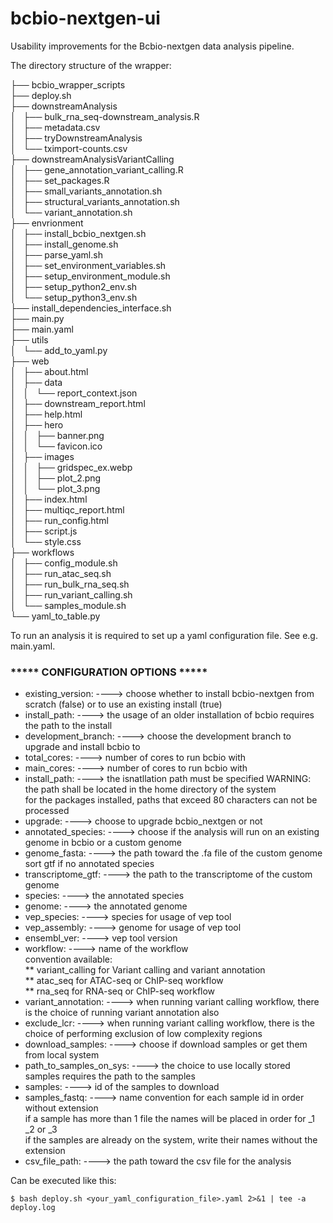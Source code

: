 # bcbio-nextgen-ui

Usability improvements for the Bcbio-nextgen data analysis pipeline.

The directory structure of the wrapper:

├── bcbio_wrapper_scripts <br />
├── deploy.sh <br />
├── downstreamAnalysis <br />
│   ├── bulk_rna_seq-downstream_analysis.R <br />
│   ├── metadata.csv <br />
│   ├── tryDownstreamAnalysis <br />
│   └── tximport-counts.csv <br />
├── downstreamAnalysisVariantCalling <br />
│   ├── gene_annotation_variant_calling.R <br />
│   ├── set_packages.R <br />
│   ├── small_variants_annotation.sh <br />
│   ├── structural_variants_annotation.sh <br />
│   └── variant_annotation.sh <br />
├── envrionment <br />
│   ├── install_bcbio_nextgen.sh<br />
│   ├── install_genome.sh <br />
│   ├── parse_yaml.sh <br />
│   ├── set_environment_variables.sh <br />
│   ├── setup_environment_module.sh <br />
│   ├── setup_python2_env.sh <br />
│   └── setup_python3_env.sh <br />
├── install_dependencies_interface.sh <br />
├── main.py <br />
├── main.yaml <br />
├── utils <br />
│   └── add_to_yaml.py <br />
├── web <br />
│   ├── about.html <br />
│   ├── data <br />
│   │   └── report_context.json <br />
│   ├── downstream_report.html <br />
│   ├── help.html <br />
│   ├── hero <br />
│   │   ├── banner.png <br />
│   │   └── favicon.ico <br /> 
│   ├── images <br /> 
│   │   ├── gridspec_ex.webp <br /> 
│   │   ├── plot_2.png <br />
│   │   └── plot_3.png <br />
│   ├── index.html <br /> 
│   ├── multiqc_report.html <br />
│   ├── run_config.html <br />
│   ├── script.js <br />
│   └── style.css <br />
├── workflows <br /> 
│   ├── config_module.sh <br />
│   ├── run_atac_seq.sh <br />
│   ├── run_bulk_rna_seq.sh <br />
│   ├── run_variant_calling.sh <br />
│   └── samples_module.sh <br />
└── yaml_to_table.py <br />


To run an analysis it is required to set up a yaml configuration file. See e.g. main.yaml.

### ***** CONFIGURATION OPTIONS *****

* existing_version:       ----> choose whether to install bcbio-nextgen from scratch (false) or to use an existing install (true) <br />
* install_path:       ----> the usage of an older installation of bcbio requires the path to the install <br />
* development_branch:     ----> choose the development branch to upgrade and install bcbio to <br />
* total_cores:            ----> number of cores to run bcbio with <br />
* main_cores:             ----> number of cores to run bcbio with <br />
* install_path:           ----> the isnatllation path must be specified
                                WARNING: the path shall be located in the home directory of the system <br />
                                for the packages installed, paths that exceed 80 characters can not be processed <br />
* upgrade:                ----> choose to upgrade bcbio_nextgen or not <br />
* annotated_species:      ----> choose if the analysis will run on an existing genome in bcbio or a custom genome <br />
* genome_fasta:           ----> the path toward the .fa file of the custom genome <br />
                              sort gtf if no annotated species <br />
* transcriptome_gtf:      ----> the path to the transcriptome of the custom genome <br />
* species:                ----> the annotated species <br />
* genome:                 ----> the annotated genome <br />
* vep_species:            ----> species for usage of vep tool <br />
* vep_assembly:           ----> genome for usage of vep tool <br />
* ensembl_ver:            ----> vep tool version <br />
* workflow:               ----> name of the workflow <br />
                              convention available: <br />
                                        ** variant_calling for Variant calling and variant annotation <br />
                                        ** atac_seq for ATAC-seq or ChIP-seq workflow <br />
                                        ** rna_seq for RNA-seq or ChIP-seq workflow <br />
* variant_annotation:     ----> when running variant calling workflow, there is the choice of running variant annotation also <br />
* exclude_lcr:            ----> when running variant calling workflow, there is the choice of performing exclusion of low complexity regions <br />
* download_samples:       ----> choose if download samples or get them from local system <br />
* path_to_samples_on_sys: ----> the choice to use locally stored samples requires the path to the samples <br />
* samples:                ----> id of the samples to download <br />
* samples_fastq:          ----> name convention for each sample id in order without extension <br />
                                if a sample has more than 1 file the names will be placed in order for _1 _2 or _3 <br />
                                if the samples are already on the system, write their names without the extension <br />
* csv_file_path:          ----> the path toward the csv file for the analysis <br />


Can be executed like this:

    $ bash deploy.sh <your_yaml_configuration_file>.yaml 2>&1 | tee -a deploy.log

